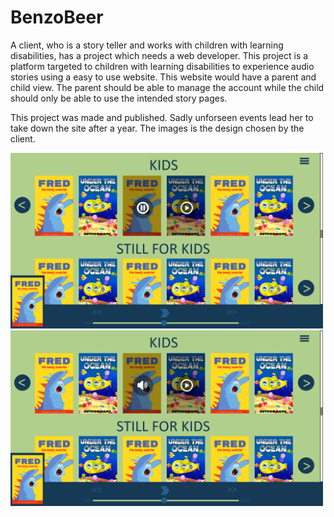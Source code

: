 # BenzoBeer
A client, who is a story teller and works with children with learning disabilities, has a project which needs a web developer. This project is a platform targeted to children with learning disabilities to experience audio stories using a easy to use website. This website would have a parent and child view. The parent should be able to manage the account while the child should only be able to use the intended story pages.

This project was made and published. Sadly unforseen events lead her to take down the site after a year. The images is the design chosen by the client.

<img src="https://github.com/KWijkniet/Collection/blob/main/BenzoBeer/HOVER%20AND%20PLAYING.png" style="width:500px"><br/>
<img src="https://github.com/KWijkniet/Collection/blob/main/BenzoBeer/HOVERING%20THE%20PLAYING.png" style="width:500px"><br/>
